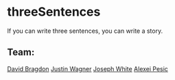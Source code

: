 threeSentences
==============

If you can write three sentences, you can write a story.

## Team:
[David Bragdon](https://github.com/postmodem)
[Justin Wagner](https://github.com/jwag789)
[Joseph White](https://github.com/jbwhite)
[Alexei Pesic](https://github.com/apesic)

